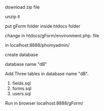 download zip file 

unzip it 

put gForm folder inside htdocs folder 

change in htdocs/gForm/environment.php. file 

in localhost:8888/phomyadmin/

create database 

database name  "dB"

Add Three tables in database name "dB".     
1) fields.sql
2) forms.sql
3) users.sql

Run in browser localhost:8888/gForm/
